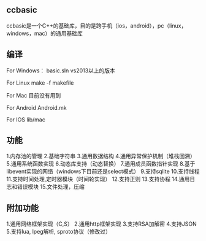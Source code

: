 ## ccbasic
ccbasic是一个C++的基础库，目的是跨手机（ios，android），pc（linux，windows，mac）的通用基础库

## 编译 
For Windows：
basic.sln vs2013以上的版本

For Linux
make -f makefile

For Mac
目前没有用到

For Android
Android.mk

For IOS
lib/mac

## 功能
1.内存池的管理
2.基础字符串
3.通用数据结构
4.通用异常保护机制（堆栈回溯）
5.通用系统函数实现
6.动态库支持（动态替换）
7.通用成员函数指针实现
8.基于libevent实现的网络（windows下目前还是select模式）
9.支持sqlite
10.支持线程
11.支持时间处理,定时器模块（时间轮实现）
12.支持正则
13.支持协程
14.通用日志和错误模块
15.文件处理，压缩

## 附加功能
1.通用网络框架实现（C,S）
2.通用http框架实现
3.支持RSA加解密
4.支持JSON
5.支持lua, lpeg解析, sproto协议（修改过）

